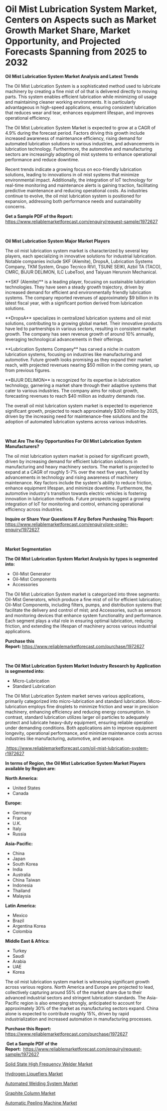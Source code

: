 <p><h1>Oil Mist Lubrication System Market, Centers on Aspects such as Market Growth Market Share, Market Opportunity, and Projected Forecasts Spanning from 2025 to 2032</h1></p><p><strong>Oil Mist Lubrication System Market Analysis and Latest Trends</strong></p>
<p><p>The Oil Mist Lubrication System is a sophisticated method used to lubricate machinery by creating a fine mist of oil that is delivered directly to moving parts. This system enables efficient lubrication while minimizing oil usage and maintaining cleaner working environments. It is particularly advantageous in high-speed applications, ensuring consistent lubrication that reduces wear and tear, enhances equipment lifespan, and improves operational efficiency.</p><p>The Oil Mist Lubrication System Market is expected to grow at a CAGR of 4.9% during the forecast period. Factors driving this growth include increased awareness of maintenance efficiency, rising demand for automated lubrication solutions in various industries, and advancements in lubrication technology. Furthermore, the automotive and manufacturing sectors are increasingly adopting oil mist systems to enhance operational performance and reduce downtime.</p><p>Recent trends indicate a growing focus on eco-friendly lubrication solutions, leading to innovations in oil mist systems that minimize environmental impact. Additionally, the integration of IoT technology for real-time monitoring and maintenance alerts is gaining traction, facilitating predictive maintenance and reducing operational costs. As industries continue to evolve, the oil mist lubrication system is positioned for expansion, addressing both performance needs and sustainability concerns.</p></p>
<p><strong>Get a Sample PDF of the Report:&nbsp;</strong> <a href="https://www.reliablemarketforecast.com/enquiry/request-sample/1972627?utm_campaign=1130&utm_medium=2&utm_source=Github&utm_content=ia&utm_term=10042025&utm_id=oil-mist-lubrication-system">https://www.reliablemarketforecast.com/enquiry/request-sample/1972627</a></p>
<p>&nbsp;</p>
<p><strong>Oil Mist Lubrication System Major Market Players</strong></p>
<p><p>The oil mist lubrication system market is characterized by several key players, each specializing in innovative solutions for industrial lubrication. Notable companies include SKF (Alemite), DropsA, Lubrication Systems Company, TKM System, Grupo Tecnico RIVI, TSUNE SEIKI, Azbil TA (TACO), CMRC, BIJUR DELIMON, ILC LubeTool, and Taiyuan Herunxin Mechanical.</p><p>**SKF (Alemite)** is a leading player, focusing on sustainable lubrication technologies. They have seen a steady growth trajectory, driven by increased demand for efficient and environmentally friendly lubrication systems. The company reported revenues of approximately $9 billion in its latest fiscal year, with a significant portion derived from lubrication solutions.</p><p>**DropsA** specializes in centralized lubrication systems and oil mist solutions, contributing to a growing global market. Their innovative products have led to partnerships in various sectors, resulting in consistent market growth. The company has seen revenue growth of around 10% annually, leveraging technological advancements in their offerings.</p><p>**Lubrication Systems Company** has carved a niche in custom lubrication systems, focusing on industries like manufacturing and automotive. Future growth looks promising as they expand their market reach, with projected revenues nearing $50 million in the coming years, up from previous figures.</p><p>**BIJUR DELIMON** is recognized for its expertise in lubrication technology, garnering a market share through their adaptive systems that cater to various industries. The company aims for robust growth, forecasting revenues to reach $40 million as industry demands rise.</p><p>The overall oil mist lubrication system market is expected to experience significant growth, projected to reach approximately $300 million by 2025, driven by the increasing need for maintenance-free solutions and the adoption of automated lubrication systems across various industries.</p></p>
<p>&nbsp;</p>
<p><strong>What Are The Key Opportunities For Oil Mist Lubrication System Manufacturers?</strong></p>
<p><p>The oil mist lubrication system market is poised for significant growth, driven by increasing demand for efficient lubrication solutions in manufacturing and heavy machinery sectors. The market is projected to expand at a CAGR of roughly 5-7% over the next five years, fueled by advancements in technology and rising awareness of machinery maintenance. Key factors include the system's ability to reduce friction, enhance equipment lifespan, and minimize downtime. Furthermore, the automotive industry's transition towards electric vehicles is fostering innovation in lubrication methods. Future prospects suggest a growing integration of IoT for monitoring and control, enhancing operational efficiency across industries.</p></p>
<p><strong>Inquire or Share Your Questions If Any Before Purchasing This Report:</strong> <a href="https://www.reliablemarketforecast.com/enquiry/pre-order-enquiry/1972627?utm_campaign=1130&utm_medium=2&utm_source=Github&utm_content=ia&utm_term=10042025&utm_id=oil-mist-lubrication-system">https://www.reliablemarketforecast.com/enquiry/pre-order-enquiry/1972627</a></p>
<p>&nbsp;</p>
<p><strong>Market Segmentation</strong></p>
<p><strong>The Oil Mist Lubrication System Market Analysis by types is segmented into:</strong></p>
<p><ul><li>Oil-Mist Generator</li><li>Oil-Mist Components</li><li>Accessories</li></ul></p>
<p><p>The Oil Mist Lubrication System market is categorized into three segments: Oil-Mist Generators, which produce a fine mist of oil for efficient lubrication; Oil-Mist Components, including filters, pumps, and distribution systems that facilitate the delivery and control of mist; and Accessories, such as sensors and monitoring devices that enhance system functionality and performance. Each segment plays a vital role in ensuring optimal lubrication, reducing friction, and extending the lifespan of machinery across various industrial applications.</p></p>
<p><strong>Purchase this Report:&nbsp;</strong><a href="https://www.reliablemarketforecast.com/purchase/1972627?utm_campaign=1130&utm_medium=2&utm_source=Github&utm_content=ia&utm_term=10042025&utm_id=oil-mist-lubrication-system">https://www.reliablemarketforecast.com/purchase/1972627</a></p>
<p>&nbsp;</p>
<p><strong>The Oil Mist Lubrication System Market Industry Research by Application is segmented into:</strong></p>
<p><ul><li>Micro-Lubrication</li><li>Standard Lubrication</li></ul></p>
<p><p>The Oil Mist Lubrication System market serves various applications, primarily categorized into micro-lubrication and standard lubrication. Micro-lubrication employs fine droplets to minimize friction and wear in precision machinery, enhancing efficiency and reducing energy consumption. In contrast, standard lubrication utilizes larger oil particles to adequately protect and lubricate heavy-duty equipment, ensuring reliable operation under demanding conditions. Both applications aim to improve equipment longevity, operational performance, and minimize maintenance costs across industries like manufacturing, automotive, and aerospace.</p></p>
<p><a href="https://www.reliablemarketforecast.com/oil-mist-lubrication-system-r1972627?utm_campaign=1130&utm_medium=2&utm_source=Github&utm_content=ia&utm_term=10042025&utm_id=oil-mist-lubrication-system">&nbsp;https://www.reliablemarketforecast.com/oil-mist-lubrication-system-r1972627</a></p>
<p><strong>In terms of Region, the Oil Mist Lubrication System Market Players available by Region are:</strong></p>
<p>
    <p> <strong> North America: </strong>
        <ul>
            <li>United States</li>
            <li>Canada</li>
        </ul>
        </p> 
    <p> <strong> Europe: </strong>
        <ul>
            <li>Germany</li>
            <li>France</li>
            <li>U.K.</li>
            <li>Italy</li>
            <li>Russia</li>
        </ul>
        </p> 
    <p> <strong> Asia-Pacific: </strong>
        <ul>
            <li>China</li>
            <li>Japan</li>
            <li>South Korea</li>
            <li>India</li>
            <li>Australia</li>
            <li>China Taiwan</li>
            <li>Indonesia</li>
            <li>Thailand</li>
            <li>Malaysia</li>
        </ul>
        </p> 
    <p> <strong> Latin America: </strong>
        <ul>
            <li>Mexico</li>
            <li>Brazil</li>
            <li>Argentina Korea</li>
            <li>Colombia</li>
        </ul>
        </p> 
    <p> <strong> Middle East & Africa: </strong>
        <ul>
            <li>Turkey</li>
            <li>Saudi</li>
            <li>Arabia</li>
            <li>UAE</li>
            <li>Korea</li>
        </ul>
    </p>
    </p>
<p><p>The oil mist lubrication system market is witnessing significant growth across various regions. North America and Europe are projected to lead, collectively capturing around 55% of the market share due to their advanced industrial sectors and stringent lubrication standards. The Asia-Pacific region is also emerging strongly, anticipated to account for approximately 30% of the market as manufacturing sectors expand. China alone is expected to contribute roughly 15%, driven by rapid industrialization and increased automation in manufacturing processes.</p></p>
<p><strong>Purchase this Report: </strong><a href="https://www.reliablemarketforecast.com/purchase/1972627?utm_campaign=1130&utm_medium=2&utm_source=Github&utm_content=ia&utm_term=10042025&utm_id=oil-mist-lubrication-system">https://www.reliablemarketforecast.com/purchase/1972627</a></p>
<p>&nbsp;<strong>Get a Sample PDF of the Report:&nbsp;&nbsp;</strong><a href="https://www.reliablemarketforecast.com/enquiry/request-sample/1972627?utm_campaign=1130&utm_medium=2&utm_source=Github&utm_content=ia&utm_term=10042025&utm_id=oil-mist-lubrication-system">https://www.reliablemarketforecast.com/enquiry/request-sample/1972627</a></p>
<p><strong></strong></p>
<p><p><a href="https://github.com/elroddrewspm/Market-Research-Report-List-1/blob/main/solid-state-high-frequency-welder-market.md?utm_campaign=1130&utm_medium=2&utm_source=Github&utm_content=ia&utm_term=10042025&utm_id=oil-mist-lubrication-system">Solid State High Frequency Welder Market</a></p><p><a href="https://github.com/keohannchavo/Market-Research-Report-List-1/blob/main/hydrogen-liquefiers-market.md?utm_campaign=1130&utm_medium=2&utm_source=Github&utm_content=ia&utm_term=10042025&utm_id=oil-mist-lubrication-system">Hydrogen Liquefiers Market</a></p><p><a href="https://github.com/helmeludu/Market-Research-Report-List-1/blob/main/automated-welding-system-market.md?utm_campaign=1130&utm_medium=2&utm_source=Github&utm_content=ia&utm_term=10042025&utm_id=oil-mist-lubrication-system">Automated Welding System Market</a></p><p><a href="https://github.com/dukerghostki/Market-Research-Report-List-1/blob/main/graphite-column-market.md?utm_campaign=1130&utm_medium=2&utm_source=Github&utm_content=ia&utm_term=10042025&utm_id=oil-mist-lubrication-system">Graphite Column Market</a></p><p><a href="https://github.com/baheraennika/Market-Research-Report-List-1/blob/main/automatic-peeling-machine-market.md?utm_campaign=1130&utm_medium=2&utm_source=Github&utm_content=ia&utm_term=10042025&utm_id=oil-mist-lubrication-system">Automatic Peeling Machine Market</a></p></p>